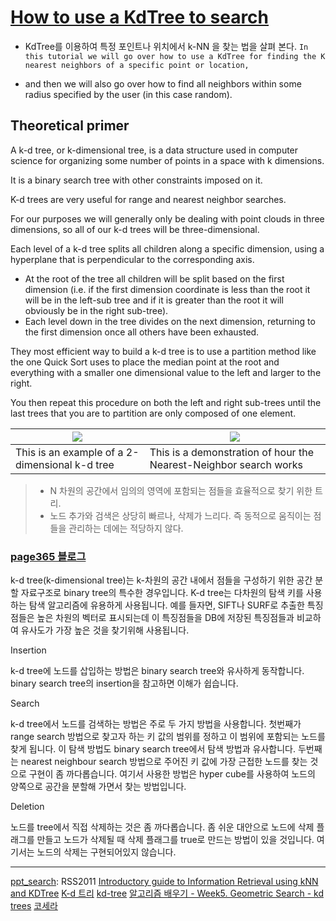 # [How to use a KdTree to search](http://pointclouds.org/documentation/tutorials/kdtree_search.php#kdtree-search)

- KdTree를 이용하여 특정 포인트나 위치에서 k-NN 을 찾는 법을 살펴 본다. `In this tutorial we will go over how to use a KdTree for finding the K nearest neighbors of a specific point or location, `

- and then we will also go over how to find all neighbors within some radius specified by the user (in this case random).

## Theoretical primer

A k-d tree, or k-dimensional tree, is a data structure used in computer science for organizing some number of points in a space with k dimensions. 

It is a binary search tree with other constraints imposed on it. 

K-d trees are very useful for range and nearest neighbor searches. 

For our purposes we will generally only be dealing with point clouds in three dimensions, so all of our k-d trees will be three-dimensional. 

Each level of a k-d tree splits all children along a specific dimension, using a hyperplane that is perpendicular to the corresponding axis. 
- At the root of the tree all children will be split based on the first dimension (i.e. if the first dimension coordinate is less than the root it will be in the left-sub tree and if it is greater than the root it will obviously be in the right sub-tree). 
- Each level down in the tree divides on the next dimension, returning to the first dimension once all others have been exhausted. 

They most efficient way to build a k-d tree is to use a partition method like the one Quick Sort uses to place the median point at the root and everything with a smaller one dimensional value to the left and larger to the right. 

You then repeat this procedure on both the left and right sub-trees until the last trees that you are to partition are only composed of one element.


|![](http://pointclouds.org/documentation/tutorials/_images/2d_kdtree.png)|![](http://pointclouds.org/documentation/tutorials/_images/nn_kdtree.gif)|
|-|-|
|This is an example of a 2-dimensional k-d tree|This is a demonstration of hour the Nearest-Neighbor search works|

> - N 차원의 공간에서 임의의 영역에 포함되는 점들을 효율적으로 찾기 위한 트리.
> - 노드 추가와 검색은 상당히 빠르나, 삭제가 느리다. 즉 동적으로 움직이는 점들을 관리하는 데에는 적당하지 않다.

### [page365 블로그](http://blog.daum.net/pg365/140)

k-d tree(k-dimensional tree)는 k-차원의 공간 내에서 점들을 구성하기 위한 공간 분할 자료구조로 binary tree의 특수한 경우입니다. K-d tree는 다차원의 탐색 키를 사용하는 탐색 알고리즘에 유용하게 사용됩니다. 예를 들자면, SIFT나 SURF로 추출한 특징점들은 높은 차원의 벡터로 표시되는데 이 특징점들을 DB에 저장된 특징점들과 비교하여 유사도가 가장 높은 것을 찾기위해 사용됩니다.

 

Insertion

k-d tree에 노드를 삽입하는 방법은 binary search tree와 유사하게 동작합니다. binary search tree의 insertion을 참고하면 이해가 쉽습니다.

 

Search

k-d tree에서 노드를 검색하는 방법은 주로 두 가지 방법을 사용합니다. 첫번째가 range search 방법으로 찾고자 하는 키 값의 범위를 정하고 이 범위에 포함되는 노드를 찾게 됩니다. 이 탐색 방법도 binary search tree에서 탐색 방법과 유사합니다. 두번째는 nearest neighbour search 방법으로 주어진 키 값에 가장 근접한 노드를 찾는 것으로 구현이 좀 까다롭습니다. 여기서 사용한 방법은 hyper cube를 사용하여 노드의 양쪽으로 공간을 분할해 가면서 찾는 방법입니다.

 

Deletion

노드를 tree에서 직접 삭제하는 것은 좀 까다롭습니다.  좀 쉬운 대안으로 노드에 삭제 플래그를 만들고 노드가 삭제될 때 삭제 플래그를 true로 만드는 방법이 있을 것입니다. 여기서는 노드의 삭제는 구현되어있지 않습니다.






---

[ppt_search](http://www.pointclouds.org/assets/rss2011/06_search.pdf): RSS2011
[Introductory guide to Information Retrieval using kNN and KDTree](https://www.analyticsvidhya.com/blog/2017/11/information-retrieval-using-kdtree/)
[K-d 트리](http://3dmpengines.tistory.com/1352)
[kd-tree](http://www.snisni.net/98)
[알고리즘 배우기 - Week5. Geometric Search - kd trees](http://algs4.tistory.com/68)
[코세라](https://ko.coursera.org/lecture/ml-clustering-and-retrieval/kd-tree-representation-S0gfp)

